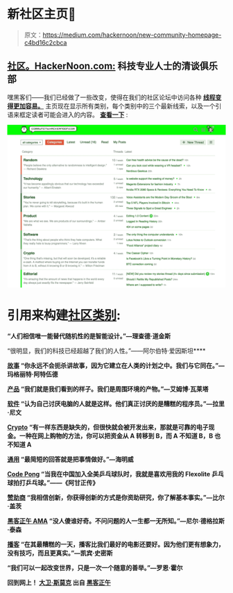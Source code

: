 # 新社区主页🙌

> 原文：<https://medium.com/hackernoon/new-community-homepage-c4bd16c2cbca>

## [社区。HackerNoon.com:](http://Community.HackerNoon.com) 科技专业人士的清谈俱乐部

嘿黑客们——我们已经做了一些改变，使得在我们的社区论坛中访问各种 [**线程变得更加容易。**](https://community.hackernoon.com/) 主页现在显示所有类别，每个类别中的三个最新线索，以及一个引语来框定读者可能会进入的内容。 [**查看一下**](https://community.hackernoon.com/) :

![](img/425a7da52867e5422406e1674f051430.png)

# 引用来构建[社区类别](https://community.hackernoon.com/categories):

[](https://community.hackernoon.com/c/random)**“人们相信唯一能替代随机性的是智能设计。”—理查德·道金斯**

**[](https://community.hackernoon.com/c/Technology)**“很明显，我们的科技已经超越了我们的人性。”——阿尔伯特·爱因斯坦****

****[**故事**](https://community.hackernoon.com/c/stories) “你永远不会扼杀讲故事，因为它建立在人类的计划之中。我们与它同在。”—玛格丽特·阿特伍德****

****[**产品**](https://community.hackernoon.com/c/product) “我们就是我们看到的样子。我们是周围环境的产物。”—艾姆博·瓦莱塔****

****[**软件**](https://community.hackernoon.com/c/Software-Development) “认为自己讨厌电脑的人就是这样。他们真正讨厌的是糟糕的程序员。”―拉里·尼文****

****[**Crypto**](https://community.hackernoon.com/c/Crypto) “有一样东西是缺失的，但很快就会被开发出来，那就是可靠的电子现金。一种在网上购物的方法，你可以把资金从 A 转移到 B，而 A 不知道 B，B 也不知道 A****

****[**通用**](https://community.hackernoon.com/c/general) “最简短的回答就是把事情做好。”—海明威****

****[**Code Pong**](https://community.hackernoon.com/c/code-pong) “当我在中国加入全美乒乓球队时，我就是喜欢用我的 Flexolite 乒乓球拍打乒乓球。”——《阿甘正传》****

****[**赞助商**](https://community.hackernoon.com/c/sponsors) “我相信创新，你获得创新的方式是你资助研究，你了解基本事实。”—比尔·盖茨****

****[**黑客正午 AMA**](https://community.hackernoon.com/c/ama) “没人傻谁好奇。不问问题的人一生都一无所知。”―尼尔·德格拉斯·泰森****

****[**播客**](https://community.hackernoon.com/c/podcast) “在其最糟糕的一天，播客比我们最好的电影还要好。因为他们更有想象力，没有技巧，而且更真实。”―凯宾·史密斯****

****[](https://community.hackernoon.com/c/uncategorized)**“我们可以一起改变世界，只是一次一个随意的善举。”―罗恩·霍尔******

******回到网上！
[**大卫·斯莫克**](https://hackernoon.com/@David) 出自 [**黑客正午**](https://hackernoon.com/)******